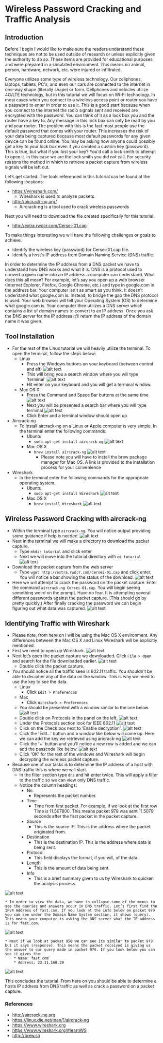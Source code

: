 # Wireless Password Cracking and Traffic Analysis

## Introduction

Before I begin I would like to make sure the readers understand these techniques are not to be used outside of research or unless explicitly given the authority to do so. These items are provided for educational purposes and were prepared in a simulated environment. This means no animal, person, hardware, network, etc. were injured or infiltrated.

Everyone utilizes some type of wireless technology. Our cellphones, laptops, tablets, PC's, and even our cars are connected to the internet in one-way shape (literally shape) or form. Cellphones and vehicles utilize 4G/LTE technology, but in this tutorial we will focus on Wi-Fi technology. In most cases when you connect to a wireless access point or router you have a password to enter in order to use it. This is a good start because when you connect to the internet the radio signals sent and received are encrypted with the password. You can think of it as a lock box you and the router have a key to. Any message in this lock box can only be read by you and your router. The problem with this is the fact most people use the default password that comes with your router. This increases the risk of your data being captured because most default passwords for any given device can be found online. You may be asking how anyone could possibly get a key to your lock box even if you created a custom key (password). This is true, but what if you lost your key? You'd call a lock smith to attempt to open it. In this case we are the lock smith you did not call. For security reasons the method in which to retrieve a packet capture from wireless signals will be left out.

Let’s get started. The tools referenced in this tutorial can be found at the following locations:
* https://wireshark.com/
    * Wireshark is used to analyze packets.
* http://aircrack-ng.org/
    * Aircrack-ng is a tool used to crack wireless passwords

Next you will need to download the file created specifically for this tutorial:
* http://extra.rwdcr.com/Cersei-01.cap

To make things interesting we will have the following challenges or goals to achieve.
* Identify the wireless key (password) for Cersei-01.cap file.
* Identify a host's IP address from Domain Naming Service (DNS) traffic.

In order to determine the IP address from a DNS packet we have to understand how DNS works and what it is. DNS is a protocol used to convert a given name into an IP address a computer can understand. What does this all mean? For example, let’s say you open up a web browser (Internet Explorer, Firefox, Google Chrome, etc.) and type in google.com in the address bar. Your computer isn't as smart as you think. It doesn’t understand what google.com is. Instead, to bridge the gap the DNS protocol is used. Your web browser will tell your Operating System (OS) to determine what google.com is. Your computer then utilizes a DNS server which contains a list of domain names  to convert to an IP address. Once you ask the DNS server for the IP address it'll return the IP address of the domain name it was given.

## Tool Installation
* For the rest of the Linux tutorial we will heavily utilize the terminal. To open the terminal, follow the steps below:
	* Linux
		* Press the Windows buttons on your keyboard (between control and alt)
![alt text][windowskey]
		* This will bring you a search window where you will type 'terminal'
![alt text][terminalwindowlinux]
		* Hit enter on your keyboard and you will get a terminal window.
	* Mac OS X
		* Press the Command and Space Bar buttons at the same time
![alt text][commandspace]
		* Next you will be presented a search bar where you will type terminal
![alt text][terminalwindowmac]
		* Click Enter and a terminal window should open up
* Aircrack-ng
	* To install aircrack-ng on a Linux or Apple computer is very simple. In the terminal enter the following commands:
		* Ubuntu
			* `sudo apt-get install aircrack-ng`
![alt text][aircrackinstalllinux]
		* Mac OS X
			* `brew install aircrack-ng`
![alt text][aircrackinstallmac]
				* Please note you will have to install the brew package manager for Mac OS. A link is provided to the installation process for your convenience   
* Wireshark 
	* In the terminal enter the following commands for the appropriate operating system.
		* Ubuntu
			* `sudo apt-get install Wireshark`
![alt text][wiresharkinstalllinux]
		* Mac OS X
			* `brew install Wireshark`
![alt text][wiresharkinstallmac]

## Wireless Password Cracking with aircrack-ng
* Within the terminal type `aircrack-ng`. You will notice output providing some guidance if help is needed.
![alt text][aircrackmenu]
* Next in the terminal we will make a directory to download the packet capture.
	* Type `mkdir tutorial` and click enter
	* Next we will move into the tutorial directory with `cd tutorial`
![alt text][createdirectory]
* Download the packet capture from the web server
	* Type `wget http://extra.rwdcr.com/Cersei-01.cap` and click enter. You will notice a bar showing the status of the download.
![alt text][downloadpacketcapture]
* Here we will attempt to crack the password on the packet capture. Enter the command `aircrack-ng Cersei-01.cap`. You will begin seeing something weird on the prompt. Have no fear. It is attempting several different passwords against the packet capture. (This should go by pretty quickly.) After finally cracking the password we can begin figuring out what data was captured.
![alt text][aircrackpassword]

## Identifying Traffic with Wireshark
* Please note, from here on I will be using the Mac OS X environment. Any differences between the Mac OS X and Linux Wireshark will be explicitly mentioned.
* First we need to open up Wireshark.
![alt text][wiresharkwindow]
* Next let’s open the packet capture we downloaded. Click `File > Open` and search for the file downloaded earlier.
![alt text][openwindow]
	* Double click the packet capture.
* You should notice  all the traffic seen is 802.11 traffic. You shouldn't be able to decipher any of the data on the window. This is why we need to use the key to see the data. 
	* Linux
		* Click `Edit > Preferences`
	* Mac
		* Click `Wireshark > Preferences`
	* You should be presented with a window similar to the one below.
![alt text][wiresharkpreferences]
	* Double click on Protocols in the panel on the left.
![alt text][wiresharkprotocol]
	* Under the Protocols section look for IEEE 802.11
![alt text][wireshark80211]
	* Click on the Check box next to 'Enable decryption'.
![alt text][wiresharkenabledecryption]
	* Click the 'Edit…' button and a window like below will come up. Here we can add the key we retrieved using aricrack-ng 
![alt text][wiresharkkeys]
	* Click the '+' button and you'll notice a new row is added and we can add the passcode like below. 
![alt text][wiresharkaddedkeys]
	* Click 'OK' for the rest of the windows and Wireshark will begin decrypting the wireless packet capture.
* Because one of our tasks is to determine the IP address of a host with DNS traffic this is where we will start.
	* In the filter section type `dns` and hit enter twice. This will apply a filter to the traffic so  we can view only DNS traffic.
	* Notice the column headings:
		* No. 
			* Represents the packet number.
		* Time
			* Time from first packet. For example, if we look at the first row Time is 11.507900. This means packet 979 was sent 11.5079 seconds after the first packet in the packet capture.
		* Source
			* This is the source IP. This is the address where the packet originated from.
		* Destination
			* This is the destination IP. This is the address where data is being sent.
		* Protocol
			* This field displays the format, if you will, of the data.
		* Length
			* This is the amount of data being sent.
		* Info
			* This is a brief summary given to us by Wireshark to quicken the analysis process. 
			
![alt text][wiresharkdns]

	* In order to view the data, we have to collapse some of the menus to see the queries and answers occur in DNS traffic. Let’s first find the IPv4 Address of fast.com. If you look at the info below on packet 979 you can see under the Domain Name System section, it shows (query). This means your computer is asking the DNS server what the IP address is for fast.com.

![alt text][wiresharkdnsquery]

	* Next if we look at packet 958 we can see its similar to packet 979 but it says (response). This means the packet received is giving us the answer to our query made in packet 979. If you look below you can see it gives the:
		* Name: fast.com
		* Address: 23.11.168.39
![alt text][wiresharkdnsresponse]
 
This concludes the tutorial. From here on you should be able to determine a hosts IP address from DNS traffic as well as crack a password on a packet capture. 
 
### References
* http://aircrack-ng.org
* https://linux.die.net/man/1/aircrack-ng
* https://www.wireshark.org
* https://www.wireshark.org/#learnWS
* http://brew.sh

[windowskey]: https://github.com/raul5660/Wireless-Password-Cracking-and-Traffic-Analysis/blob/master/image002.png "Windows Key"
[terminalwindowlinux]: https://github.com/raul5660/Wireless-Password-Cracking-and-Traffic-Analysis/blob/master/image003.png "Linux Terminal"
[commandspace]: https://github.com/raul5660/Wireless-Password-Cracking-and-Traffic-Analysis/blob/master/image005.png "Command + Space"
[terminalwindowmac]: https://github.com/raul5660/Wireless-Password-Cracking-and-Traffic-Analysis/blob/master/image007.png "Mac Terminal"
[aircrackinstalllinux]: https://github.com/raul5660/Wireless-Password-Cracking-and-Traffic-Analysis/blob/master/image009.png "Aircrack Install"
[aircrackinstallmac]: https://github.com/raul5660/Wireless-Password-Cracking-and-Traffic-Analysis/blob/master/image011.png "Aircrack Install"
[wiresharkinstalllinux]: https://github.com/raul5660/Wireless-Password-Cracking-and-Traffic-Analysis/blob/master/image013.png "Wireshark Install"
[wiresharkinstallmac]: https://github.com/raul5660/Wireless-Password-Cracking-and-Traffic-Analysis/blob/master/image016.png "Wireshark Install"
[aircrackmenu]: https://github.com/raul5660/Wireless-Password-Cracking-and-Traffic-Analysis/blob/master/image018.png "Aircrack Menu"
[createdirectory]: https://github.com/raul5660/Wireless-Password-Cracking-and-Traffic-Analysis/blob/master/image019.png "Create Directory"
[downloadpacketcapture]: https://github.com/raul5660/Wireless-Password-Cracking-and-Traffic-Analysis/blob/master/image021.png "Packet Capture Download"
[aircrackpassword]: https://github.com/raul5660/Wireless-Password-Cracking-and-Traffic-Analysis/blob/master/image023.png "Crack Password"
[wiresharkwindow]: https://github.com/raul5660/Wireless-Password-Cracking-and-Traffic-Analysis/blob/master/image025.png "Wireshark Window"
[openwindow]: https://github.com/raul5660/Wireless-Password-Cracking-and-Traffic-Analysis/blob/master/image027.png "Wireshark Open"
[wiresharkpreferences]: https://github.com/raul5660/Wireless-Password-Cracking-and-Traffic-Analysis/blob/master/image029.png "Wireshark Preferences"
[wiresharkprotocol]: https://github.com/raul5660/Wireless-Password-Cracking-and-Traffic-Analysis/blob/master/image031.png "Wireshark Protocols"
[wireshark80211]: https://github.com/raul5660/Wireless-Password-Cracking-and-Traffic-Analysis/blob/master/image033.png "Wireshark 802.11 Protocol"
[wiresharkenabledecryption]: https://github.com/raul5660/Wireless-Password-Cracking-and-Traffic-Analysis/blob/master/image035.png "Wireshark Enable Decryption"
[wiresharkkeys]: https://github.com/raul5660/Wireless-Password-Cracking-and-Traffic-Analysis/blob/master/image037.png "Wireshark Decryption Keys"
[wiresharkaddedkeys]: https://github.com/raul5660/Wireless-Password-Cracking-and-Traffic-Analysis/blob/master/image039.png "Wireshark with Decryption Key"
[wiresharkdns]: https://github.com/raul5660/Wireless-Password-Cracking-and-Traffic-Analysis/blob/master/image041.png "Wireshark DNS traffic"
[wiresharkdnsquery]: https://github.com/raul5660/Wireless-Password-Cracking-and-Traffic-Analysis/blob/master/image043.png "Wireshark DNS Query"
[wiresharkdnsresponse]: https://github.com/raul5660/Wireless-Password-Cracking-and-Traffic-Analysis/blob/master/image045.png "Wireshark DNS Response"
